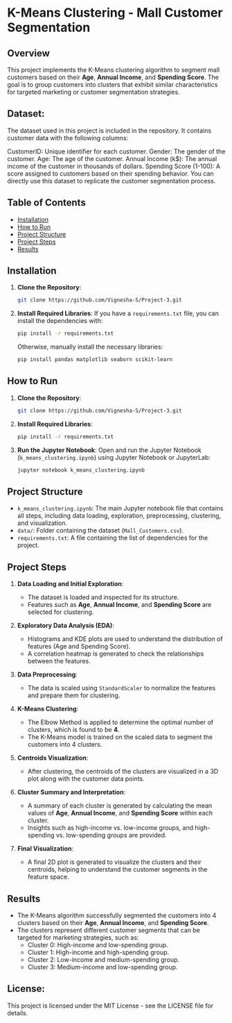 # K-Means Clustering - Mall Customer Segmentation

## Overview
This project implements the K-Means clustering algorithm to segment mall customers based on their **Age**, **Annual Income**, and **Spending Score**. The goal is to group customers into clusters that exhibit similar characteristics for targeted marketing or customer segmentation strategies.

## Dataset:

The dataset used in this project is included in the repository. It contains customer data with the following columns:

CustomerID: Unique identifier for each customer.
Gender: The gender of the customer.
Age: The age of the customer.
Annual Income (k$): The annual income of the customer in thousands of dollars.
Spending Score (1-100): A score assigned to customers based on their spending behavior.
You can directly use this dataset to replicate the customer segmentation process.

## Table of Contents
- [Installation](#installation)
- [How to Run](#how-to-run)
- [Project Structure](#project-structure)
- [Project Steps](#project-steps)
- [Results](#results)

## Installation
1. **Clone the Repository**:
   ```bash
   git clone https://github.com/Vignesha-S/Project-3.git
   ```

2. **Install Required Libraries**:
   If you have a `requirements.txt` file, you can install the dependencies with:
   ```bash
   pip install -r requirements.txt
   ```

   Otherwise, manually install the necessary libraries:
   ```bash
   pip install pandas matplotlib seaborn scikit-learn
   ```

## How to Run
1. **Clone the Repository**:
   ```bash
   git clone https://github.com/Vignesha-S/Project-3.git
   ```

2. **Install Required Libraries**:
   ```bash
   pip install -r requirements.txt
   ```

3. **Run the Jupyter Notebook**:
   Open and run the Jupyter Notebook (`k_means_clustering.ipynb`) using Jupyter Notebook or JupyterLab:
   ```bash
   jupyter notebook k_means_clustering.ipynb
   ```

## Project Structure
- `k_means_clustering.ipynb`: The main Jupyter notebook file that contains all steps, including data loading, exploration, preprocessing, clustering, and visualization.
- `data/`: Folder containing the dataset (`Mall_Customers.csv`).
- `requirements.txt`: A file containing the list of dependencies for the project.

## Project Steps
1. **Data Loading and Initial Exploration**:
   - The dataset is loaded and inspected for its structure.
   - Features such as **Age**, **Annual Income**, and **Spending Score** are selected for clustering.

2. **Exploratory Data Analysis (EDA)**:
   - Histograms and KDE plots are used to understand the distribution of features (Age and Spending Score).
   - A correlation heatmap is generated to check the relationships between the features.

3. **Data Preprocessing**:
   - The data is scaled using `StandardScaler` to normalize the features and prepare them for clustering.

4. **K-Means Clustering**:
   - The Elbow Method is applied to determine the optimal number of clusters, which is found to be **4**.
   - The K-Means model is trained on the scaled data to segment the customers into 4 clusters.

5. **Centroids Visualization**:
   - After clustering, the centroids of the clusters are visualized in a 3D plot along with the customer data points.

6. **Cluster Summary and Interpretation**:
   - A summary of each cluster is generated by calculating the mean values of **Age**, **Annual Income**, and **Spending Score** within each cluster.
   - Insights such as high-income vs. low-income groups, and high-spending vs. low-spending groups are provided.

7. **Final Visualization**:
   - A final 2D plot is generated to visualize the clusters and their centroids, helping to understand the customer segments in the feature space.

## Results
- The K-Means algorithm successfully segmented the customers into 4 clusters based on their **Age**, **Annual Income**, and **Spending Score**.
- The clusters represent different customer segments that can be targeted for marketing strategies, such as:
  - Cluster 0: High-income and low-spending group.
  - Cluster 1: High-income and high-spending group.
  - Cluster 2: Low-income and medium-spending group.
  - Cluster 3: Medium-income and low-spending group.

## License:

This project is licensed under the MIT License - see the LICENSE file for details.
